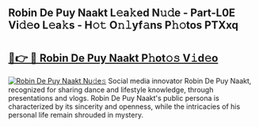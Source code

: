 ## Robin De Puy Naakt L𝚎a𝚔ed N𝚞𝚍e - Part-L0E Vi𝚍𝚎o L𝚎a𝚔s - H𝚘𝚝 O𝚗𝚕yf𝚊ns P𝚑𝚘tos PTXxq

# <h2><a href="http://kfb7hqc.oniu.top/?m=Robin+De+Puy+Naakt">🔗👉 🔴 Robin De Puy Naakt P𝚑ot𝚘𝚜 V𝚒d𝚎o</a></h2>

[![Robin De Puy Naakt Nu𝚍e𝚜](https://i.imgur.com/0qMVB7G.gif)](http://kfb7hqc.oniu.top/?m=Robin+De+Puy+Naakt)
Social media innovator Robin De Puy Naakt, recognized for sharing dance and lifestyle knowledge, through presentations and vlogs. Robin De Puy Naakt's public persona is characterized by its sincerity and openness, while the intricacies of his personal life remain shrouded in mystery.  
